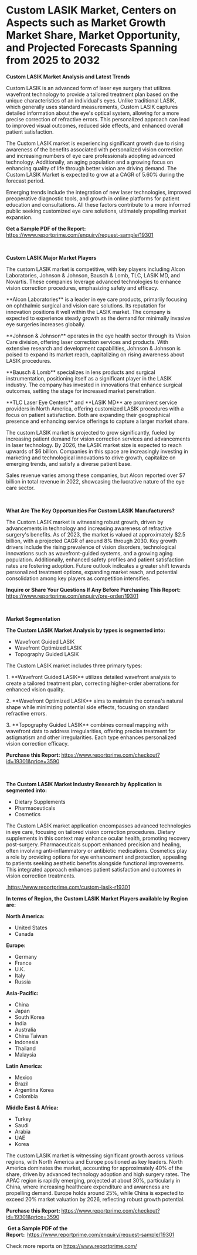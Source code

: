 <p><h1>Custom LASIK Market, Centers on Aspects such as Market Growth Market Share, Market Opportunity, and Projected Forecasts Spanning from 2025 to 2032</h1></p><p><strong>Custom LASIK Market Analysis and Latest Trends</strong></p>
<p><p>Custom LASIK is an advanced form of laser eye surgery that utilizes wavefront technology to provide a tailored treatment plan based on the unique characteristics of an individual's eyes. Unlike traditional LASIK, which generally uses standard measurements, Custom LASIK captures detailed information about the eye's optical system, allowing for a more precise correction of refractive errors. This personalized approach can lead to improved visual outcomes, reduced side effects, and enhanced overall patient satisfaction.</p><p>The Custom LASIK market is experiencing significant growth due to rising awareness of the benefits associated with personalized vision correction and increasing numbers of eye care professionals adopting advanced technology. Additionally, an aging population and a growing focus on enhancing quality of life through better vision are driving demand. The Custom LASIK Market is expected to grow at a CAGR of 5.60% during the forecast period. </p><p>Emerging trends include the integration of new laser technologies, improved preoperative diagnostic tools, and growth in online platforms for patient education and consultations. All these factors contribute to a more informed public seeking customized eye care solutions, ultimately propelling market expansion.</p></p>
<p><strong>Get a Sample PDF of the Report:&nbsp;</strong> <a href="https://www.reportprime.com/enquiry/request-sample/19301?utm_campaign=2477&utm_medium=2&utm_source=Github&utm_content=ia&utm_term=19032025&utm_id=custom-lasik">https://www.reportprime.com/enquiry/request-sample/19301</a></p>
<p>&nbsp;</p>
<p><strong>Custom LASIK Major Market Players</strong></p>
<p><p>The custom LASIK market is competitive, with key players including Alcon Laboratories, Johnson & Johnson, Bausch & Lomb, TLC, LASIK MD, and Novartis. These companies leverage advanced technologies to enhance vision correction procedures, emphasizing safety and efficacy.</p><p>**Alcon Laboratories** is a leader in eye care products, primarily focusing on ophthalmic surgical and vision care solutions. Its reputation for innovation positions it well within the LASIK market. The company is expected to experience steady growth as the demand for minimally invasive eye surgeries increases globally.</p><p>**Johnson & Johnson** operates in the eye health sector through its Vision Care division, offering laser correction services and products. With extensive research and development capabilities, Johnson & Johnson is poised to expand its market reach, capitalizing on rising awareness about LASIK procedures.</p><p>**Bausch & Lomb** specializes in lens products and surgical instrumentation, positioning itself as a significant player in the LASIK industry. The company has invested in innovations that enhance surgical outcomes, setting the stage for increased market penetration.</p><p>**TLC Laser Eye Centers** and **LASIK MD** are prominent service providers in North America, offering customized LASIK procedures with a focus on patient satisfaction. Both are expanding their geographical presence and enhancing service offerings to capture a larger market share. </p><p>The custom LASIK market is projected to grow significantly, fueled by increasing patient demand for vision correction services and advancements in laser technology. By 2026, the LASIK market size is expected to reach upwards of $6 billion. Companies in this space are increasingly investing in marketing and technological innovations to drive growth, capitalize on emerging trends, and satisfy a diverse patient base. </p><p>Sales revenue varies among these companies, but Alcon reported over $7 billion in total revenue in 2022, showcasing the lucrative nature of the eye care sector.</p></p>
<p>&nbsp;</p>
<p><strong>What Are The Key Opportunities For Custom LASIK Manufacturers?</strong></p>
<p><p>The Custom LASIK market is witnessing robust growth, driven by advancements in technology and increasing awareness of refractive surgery's benefits. As of 2023, the market is valued at approximately $2.5 billion, with a projected CAGR of around 8% through 2030. Key growth drivers include the rising prevalence of vision disorders, technological innovations such as wavefront-guided systems, and a growing aging population. Additionally, enhanced safety profiles and patient satisfaction rates are fostering adoption. Future outlook indicates a greater shift towards personalized treatment options, expanding market reach, and potential consolidation among key players as competition intensifies.</p></p>
<p><strong>Inquire or Share Your Questions If Any Before Purchasing This Report:</strong> <a href="https://www.reportprime.com/enquiry/pre-order/19301?utm_campaign=2477&utm_medium=2&utm_source=Github&utm_content=ia&utm_term=19032025&utm_id=custom-lasik">https://www.reportprime.com/enquiry/pre-order/19301</a></p>
<p>&nbsp;</p>
<p><strong>Market Segmentation</strong></p>
<p><strong>The Custom LASIK Market Analysis by types is segmented into:</strong></p>
<p><ul><li>Wavefront Guided LASIK</li><li>Wavefront Optimized LASIK</li><li>Topography Guided LASIK</li></ul></p>
<p><p>The Custom LASIK market includes three primary types: </p><p>1. **Wavefront Guided LASIK** utilizes detailed wavefront analysis to create a tailored treatment plan, correcting higher-order aberrations for enhanced vision quality.</p><p>  </p><p>2. **Wavefront Optimized LASIK** aims to maintain the cornea's natural shape while minimizing potential side effects, focusing on standard refractive errors.</p><p>  </p><p>3. **Topography Guided LASIK** combines corneal mapping with wavefront data to address irregularities, offering precise treatment for astigmatism and other irregularities. Each type enhances personalized vision correction efficacy.</p></p>
<p><strong>Purchase this Report:&nbsp;</strong><a href="https://www.reportprime.com/checkout?id=19301&price=3590&utm_campaign=2477&utm_medium=2&utm_source=Github&utm_content=ia&utm_term=19032025&utm_id=custom-lasik">https://www.reportprime.com/checkout?id=19301&price=3590</a></p>
<p>&nbsp;</p>
<p><strong>The Custom LASIK Market Industry Research by Application is segmented into:</strong></p>
<p><ul><li>Dietary Supplements</li><li>Pharmaceuticals</li><li>Cosmetics</li></ul></p>
<p><p>The Custom LASIK market application encompasses advanced technologies in eye care, focusing on tailored vision correction procedures. Dietary supplements in this context may enhance ocular health, promoting recovery post-surgery. Pharmaceuticals support enhanced precision and healing, often involving anti-inflammatory or antibiotic medications. Cosmetics play a role by providing options for eye enhancement and protection, appealing to patients seeking aesthetic benefits alongside functional improvements. This integrated approach enhances patient satisfaction and outcomes in vision correction treatments.</p></p>
<p><a href="https://www.reportprime.com/custom-lasik-r19301?utm_campaign=2477&utm_medium=2&utm_source=Github&utm_content=ia&utm_term=19032025&utm_id=custom-lasik">&nbsp;https://www.reportprime.com/custom-lasik-r19301</a></p>
<p><strong>In terms of Region, the Custom LASIK Market Players available by Region are:</strong></p>
<p>
    <p> <strong> North America: </strong>
        <ul>
            <li>United States</li>
            <li>Canada</li>
        </ul>
        </p> 
    <p> <strong> Europe: </strong>
        <ul>
            <li>Germany</li>
            <li>France</li>
            <li>U.K.</li>
            <li>Italy</li>
            <li>Russia</li>
        </ul>
        </p> 
    <p> <strong> Asia-Pacific: </strong>
        <ul>
            <li>China</li>
            <li>Japan</li>
            <li>South Korea</li>
            <li>India</li>
            <li>Australia</li>
            <li>China Taiwan</li>
            <li>Indonesia</li>
            <li>Thailand</li>
            <li>Malaysia</li>
        </ul>
        </p> 
    <p> <strong> Latin America: </strong>
        <ul>
            <li>Mexico</li>
            <li>Brazil</li>
            <li>Argentina Korea</li>
            <li>Colombia</li>
        </ul>
        </p> 
    <p> <strong> Middle East & Africa: </strong>
        <ul>
            <li>Turkey</li>
            <li>Saudi</li>
            <li>Arabia</li>
            <li>UAE</li>
            <li>Korea</li>
        </ul>
    </p>
    </p>
<p><p>The custom LASIK market is witnessing significant growth across various regions, with North America and Europe positioned as key leaders. North America dominates the market, accounting for approximately 40% of the share, driven by advanced technology adoption and high surgery rates. The APAC region is rapidly emerging, projected at about 30%, particularly in China, where increasing healthcare expenditure and awareness are propelling demand. Europe holds around 25%, while China is expected to exceed 20% market valuation by 2026, reflecting robust growth potential.</p></p>
<p><strong>Purchase this Report: </strong><a href="https://www.reportprime.com/checkout?id=19301&price=3590&utm_campaign=2477&utm_medium=2&utm_source=Github&utm_content=ia&utm_term=19032025&utm_id=custom-lasik">https://www.reportprime.com/checkout?id=19301&price=3590</a></p>
<p>&nbsp;<strong>Get a Sample PDF of the Report:&nbsp;&nbsp;</strong><a href="https://www.reportprime.com/enquiry/request-sample/19301?utm_campaign=2477&utm_medium=2&utm_source=Github&utm_content=ia&utm_term=19032025&utm_id=custom-lasik">https://www.reportprime.com/enquiry/request-sample/19301</a></p>
<p><strong></strong></p>
<p>Check more reports on <a href="https://www.reportprime.com/?utm_campaign=2477&utm_medium=2&utm_source=Github&utm_content=ia&utm_term=19032025&utm_id=custom-lasik">https://www.reportprime.com/</a></p>